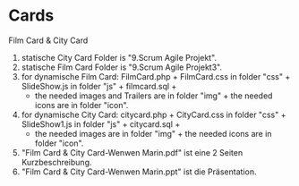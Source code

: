 # Cards
Film Card &amp; City Card
1. statische City Card Folder is "9.Scrum Agile Projekt".
2. statische Film Card Folder is "9.Scrum Agile Projekt3".
3. for dynamische Film Card: FilmCard.php + FilmCard.css in folder "css" + SlideShow.js in folder "js" + filmcard.sql +
   + the needed images and Trailers are in folder "img" + the needed icons are in folder "icon".
4. for dynamische City Card: citycard.php + CityCard.css in folder "css" + SlideShow1.js in folder "js" + citycard.sql +
   + the needed images are in folder "img" + the needed icons are in folder "icon".
5. "Film Card & City Card-Wenwen Marin.pdf" ist eine 2 Seiten Kurzbeschreibung.
6. "Film Card & City Card-Wenwen Marin.ppt" ist die Präsentation.
